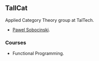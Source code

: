 ## TallCat

Applied Category Theory group at TalTech.

 * [Pawel Sobocinski](https://www.ioc.ee/~pawel/).
 
 ### Courses
 
  * Functional Programming.
